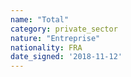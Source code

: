 ```yaml
---
name: "Total"
category: private_sector
nature: "Entreprise"
nationality: FRA
date_signed: '2018-11-12'
---
```

    
